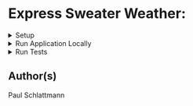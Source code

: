 # Express Sweater Weather:

<details>
           <summary> Setup </summary>
           <p>
                      
- Determine postgres username in CLI with ```psql```

- Update /config/config.json with

|Provided      | Fill With    |
|------------- | -------------
|"dialect":    | "postgres"   |
|"username":   | "<your_username>"|



- $ npx sequelize db:create

- $ npx sequelize db:migrate</p>
</details>

<details>
           <summary> Run Application Locally </summary>
           <p>
                      
                      
                      ```npm start```
                      
            
           </p>
</details>

<details>
           <summary> Run Tests </summary>
           <p>```npm test```</p>
</details>

## Author(s)

Paul Schlattmann
